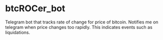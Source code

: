 # btcROCer_bot
Telegram bot that tracks rate of change for price of bitcoin. Notifies me on telegram when price changes too rapidly. This indicates events such as liquidations.
